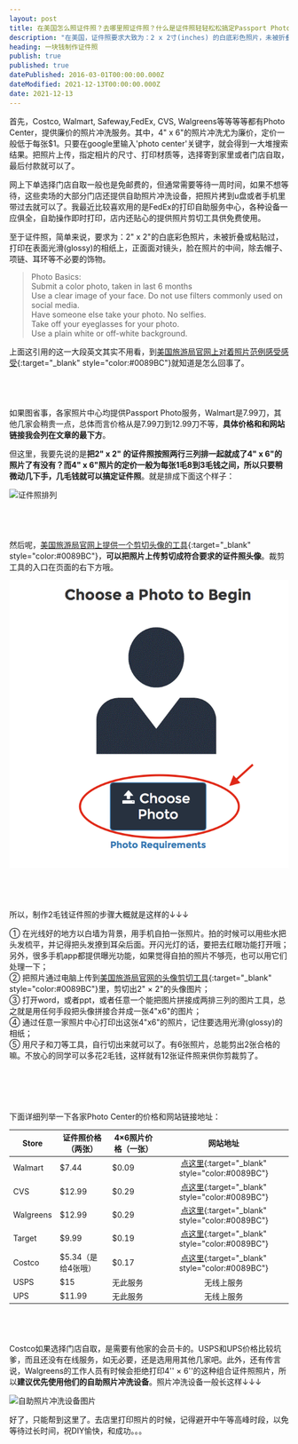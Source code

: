 ```yaml
---
layout: post
title: 在美国怎么照证件照？去哪里照证件照？什么是证件照轻轻松松搞定Passport Photo
description: "在美国，证件照要求大致为：2 x 2寸(inches) 的白底彩色照片，未被折叠或粘贴过，打印在表面光滑(glossy)的相纸上，正面面对镜头，除去帽子、项链、耳环等不必要的饰物。Costco, Walmart, Safeway, FedEx, CVS, Walgreens等都有Photo Center，可以网上下单。USPS，UPS的部分机构也提供证件照服务。Passport photo的制作价格一般是$7.99到$12.99之间，但是如果自己稍微动下手，把证件照排列成4 x 6寸(inches)的照片，价格就只要几毛钱了。"
heading: 一块钱制作证件照
publish: true
published: true
datePublished: 2016-03-01T00:00:00.000Z
dateModified: 2021-12-13T00:00:00.000Z
date: 2021-12-13
---
```








<span class="dropcap">首</span>先，Costco, Walmart, Safeway,FedEx, CVS, Walgreens等等等等都有Photo Center，提供廉价的照片冲洗服务。其中，4" x 6"的照片冲洗尤为廉价，定价一般低于每张$1。只要在google里输入'photo center'关键字，就会得到一大堆搜索结果。把照片上传，指定相片的尺寸、打印材质等，选择寄到家里或者门店自取，最后付款就可以了。

网上下单选择门店自取一般也是免邮费的，但通常需要等待一周时间，如果不想等待，这些卖场的大部分门店还提供自助照片冲洗设备，把照片拷到u盘或者手机里带过去就可以了。我最近比较喜欢用的是FedEx的打印自助服务中心，各种设备一应俱全，自助操作即时打印，店内还贴心的提供照片剪切工具供免费使用。

至于证件照，简单来说，要求为：2" x 2"的白底彩色照片，未被折叠或粘贴过，打印在表面光滑(glossy)的相纸上，正面面对镜头，脸在照片的中间，除去帽子、项链、耳环等不必要的饰物。

<blockquote>Photo Basics:<br>
Submit a color photo, taken in last 6 months<br>
Use a clear image of your face. Do not use filters commonly used on social media.<br>
Have someone else take your photo. No selfies.<br>
Take off your eyeglasses for your photo.<br>
Use a plain white or off-white background.<br>
</blockquote>

上面这引用的这一大段英文其实不用看，到[美国旅游局官网上对着照片范例感受感受](https://travel.state.gov/content/passports/en/passports/photos/photo-examples.html){:target="_blank" style="color:#0089BC"}就知道是怎么回事了。

<p style="margin-bottom:70px"></p>

如果图省事，各家照片中心均提供Passport Photo服务，Walmart是7.99刀，其他几家会稍贵一点，总体而言价格从是7.99刀到12.99刀不等，**具体价格和和网站链接我会列在文章的最下方**。

但这里，我要先说的是**把2" x 2" 的证件照按照两行三列排一起就成了4" x 6"的照片了有没有？而4" x 6"照片的定价一般为每张1毛8到3毛钱之间，所以只要稍微动几下手，几毛钱就可以搞定证件照**。就是排成下面这个样子：

<p itemprop="image" itemscope itemtype="https://schema.org/ImageObject">
 <img src="/assets/img/photoplacement.png" alt="证件照排列">
  <meta itemprop="url" content="https://www.blogus123.com/assets/img/photoplacement.png">
  <meta itemprop="width" content="360">
  <meta itemprop="height" content="240">
</p>

<p style="margin-bottom:70px"></p>

然后呢，[美国旅游局官网上提供一个剪切头像的工具](https://travel.state.gov/content/passports/en/passports/photos/photo-composition-template.html){:target="_blank" style="color:#0089BC"}，**可以把照片上传剪切成符合要求的证件照头像**。裁剪工具的入口在页面的右下方哦。

![证件照裁剪工具](/assets/img/passports-photo-cropper.png)

<p style="margin-bottom:70px"></p>

所以，制作2毛钱证件照的步骤大概就是这样的↓↓↓

① 在光线好的地方以白墙为背景，用手机自拍一张照片。拍的时候可以用些水把头发梳平，并记得把头发撩到耳朵后面。开闪光灯的话，要把去红眼功能打开哦；另外，很多手机app都提供曝光功能，如果觉得自拍的照片不够亮，也可以用它们处理一下；<br>
② 把照片通过电脑上传到[美国旅游局官网的头像剪切工具](https://travel.state.gov/content/passports/en/passports/photos/photo-composition-template.html){:target="_blank" style="color:#0089BC"}里，剪切出2" × 2"的头像图片；<br>
③ 打开word，或者ppt，或者任意一个能把图片拼接成两排三列的图片工具，总之就是用任何手段把头像拼接合并成一张4"x6"的图片；<br>
④ 通过任意一家照片中心打印出这张4"x6"的照片，记住要选用光滑(glossy)的相纸；<br>
⑤ 用尺子和刀等工具，自行切出来就可以了。有6张照片，总能剪出2张合格的嘛。不放心的同学可以多花2毛钱，这样就有12张证件照来供你剪裁剪了。

<p style="margin-bottom:90px"></p>

下面详细列举一下各家Photo Center的价格和网站链接地址：

| Store         | 证件照价格（两张） | 4×6照片价格（一张）| 网站地址          |
| ------------- | ------------------ | ---------------    |:---------------:|
| Walmart       | $7.44               | $0.09              | [点这里](https://photos.walmart.com/walmart/storepage/storePageId=Prints){:target="_blank" style="color:#0089BC"} |
| CVS           | $12.99              | $0.29              | [点这里](http://www.cvs.com/photo/){:target="_blank" style="color:#0089BC"} |
| Walgreens     | $12.99               | $0.29              | [点这里](http://photo.walgreens.com/walgreens/pdpprints/prdtype=/isfrom=_walgreens_reprintscreateflow?tab=photo_printsLHN-PrintsandEnlargements){:target="_blank" style="color:#0089BC"} |
| Target        | $9.99                | $0.19              | [点这里](http://www.targetphoto.com/prints.html){:target="_blank" style="color:#0089BC"} |
| Costco        | $5.34（是给4张哦）| $0.17            | [点这里](http://www.costcophotocenter.com/Home){:target="_blank" style="color:#0089BC"} |
| USPS          | $15                | 无此服务           | 无线上服务 |
| UPS           | $11.99             | 无此服务           | 无线上服务 |


<p style="margin-bottom:70px"></p>

Costco如果选择门店自取，是需要有他家的会员卡的。USPS和UPS价格比较坑爹，而且还没有在线服务，如无必要，还是选用用其他几家吧。此外，还有传言说，Walgreens的工作人员有时候会拒绝打印4'' × 6''的这种组合证件照照片，所以**建议优先使用他们的自助照片冲洗设备**。照片冲洗设备一般长这样↓↓↓

![自助照片冲洗设备图片](/assets/img/Photo-self-print-machines.png)

好了，只能帮到这里了。去店里打印照片的时候，记得避开中午等高峰时段，以免等待过长时间，祝DIY愉快，和成功。。。

<p style="margin-bottom:50px"></p>
